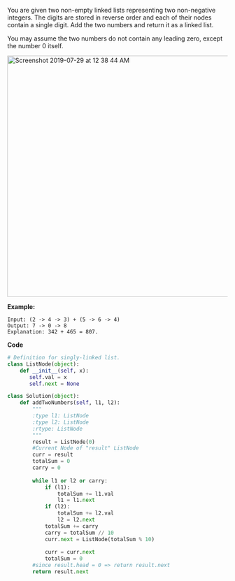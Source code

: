 You are given two non-empty linked lists representing two non-negative integers. The digits are stored in reverse order and each of their nodes contain a single digit. Add the two numbers and return it as a linked list.

You may assume the two numbers do not contain any leading zero, except the number 0 itself.

<img width="552" alt="Screenshot 2019-07-29 at 12 38 44 AM" src="https://user-images.githubusercontent.com/47073386/62010133-46f3b480-b199-11e9-9cbe-fa69623fde04.png">

**Example:**
```
Input: (2 -> 4 -> 3) + (5 -> 6 -> 4)
Output: 7 -> 0 -> 8
Explanation: 342 + 465 = 807.
```
**Code**

```Python
# Definition for singly-linked list.
class ListNode(object):
    def __init__(self, x):
       self.val = x
       self.next = None

class Solution(object):
    def addTwoNumbers(self, l1, l2):
        """
        :type l1: ListNode
        :type l2: ListNode
        :rtype: ListNode
        """
        result = ListNode(0)
        #Current Node of "result" ListNode
        curr = result
        totalSum = 0
        carry = 0
        
        while l1 or l2 or carry:
            if (l1):
                totalSum += l1.val
                l1 = l1.next
            if (l2):
                totalSum += l2.val
                l2 = l2.next
            totalSum += carry
            carry = totalSum // 10
            curr.next = ListNode(totalSum % 10)
            
            curr = curr.next
            totalSum = 0
        #since result.head = 0 => return result.next    
        return result.next
```
